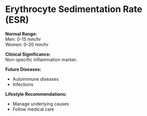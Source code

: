 # Erythrocyte Sedimentation Rate (ESR)

**Normal Range:**  
Men: 0-15 mm/hr  
Women: 0-20 mm/hr

**Clinical Significance:**  
Non-specific inflammation marker.

**Future Diseases:**  
- Autoimmune diseases  
- Infections

**Lifestyle Recommendations:**  
- Manage underlying causes  
- Follow medical care
